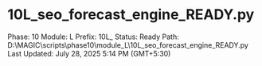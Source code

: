 # 10L_seo_forecast_engine_READY.py

Phase: 10
Module: L
Prefix: 10L_
Status: Ready
Path: D:\MAGIC\scripts\phase10\module_L\10L_seo_forecast_engine_READY.py
Last Updated: July 28, 2025 5:14 PM (GMT+5:30)